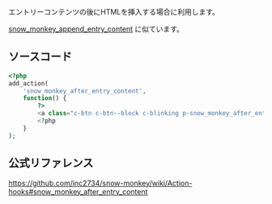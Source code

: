 エントリーコンテンツの後にHTMLを挿入する場合に利用します。

[snow_monkey_append_entry_content](http://happy-snow-monkey.olein-design.com/snow_monkey_append_entry_content/) に似ています。

## ソースコード
```php
<?php
add_action(
	'snow_monkey_after_entry_content',
	function() {
		?>
		<a class="c-btn c-btn--block c-blinking p-snow_monkey_after_entry_content" href="<?php echo esc_url( home_url( '/snow_monkey_after_entry_content' ) ); ?>" role="button">snow_monkey_after_entry_content</a>
		<?php
	}
);
```

## 公式リファレンス
https://github.com/inc2734/snow-monkey/wiki/Action-hooks#snow_monkey_after_entry_content